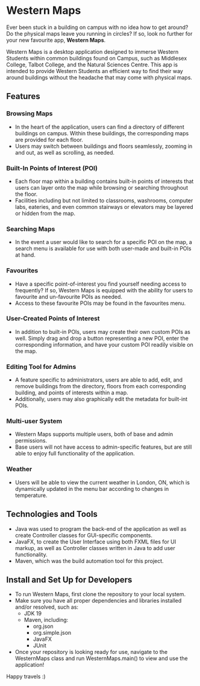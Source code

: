 # Western Maps 

Ever been stuck in a building on campus with no idea how to get around? Do the physical maps leave
you running in circles? 
If so, look no further for your new favourite app, **Western Maps**.

Western Maps is a desktop application designed to immerse Western Students within common buildings found on Campus,
such as Middlesex College, Talbot College, and the Natural Sciences Centre. This app is intended to provide Western Students an
efficient way to find their way around buildings without the headache that may come with physical maps. 

## Features

### Browsing Maps

- In the heart of the application, users can find a directory of different buildings on campus. Within these buildings, the corresponding maps are provided for each floor.
- Users may switch between buildings and floors seamlessly, zooming in and out, as well as scrolling, as needed.

### Built-In Points of Interest (POI)

- Each floor map within a building contains built-in points of interests that users can layer onto the map while browsing or searching throughout the floor.
- Facilities including but not limited to classrooms, washrooms, computer labs, eateries, and even common stairways or elevators may be layered or hidden from the map.


### Searching Maps

- In the event a user would like to search for a specific POI on the map, a search menu is available for use with both user-made and built-in POIs at hand.

### Favourites

- Have a specific point-of-interest you find yourself needing access to frequently? If so, Western Maps is equipped with the ability for users to favourite and un-favourite POIs as needed.
- Access to these favourite POIs may be found in the favourites menu. 

### User-Created Points of Interest

- In addition to built-in POIs, users may create their own custom POIs as well. Simply drag and drop a button representing a new POI, enter the corresponding information, and have your custom POI readily visible on the map.

### Editing Tool for Admins

- A feature specific to administrators, users are able to add, edit, and remove buildings from the directory, floors from each corresponding building, and points of interests within a map.
- Additionally, users may also graphically edit the metadata for built-int POIs. 

### Multi-user System

- Western Maps supports multiple users, both of base and admin permissions.
- Base users will not have access to admin-specific features, but are still able to enjoy full functionality of the application.

### Weather

- Users will be able to view the current weather in London, ON, which is dynamically updated in the menu bar according to changes in temperature.

## Technologies and Tools

- Java was used to program the back-end of the application as well as create Controller classes for GUI-specific components.
- JavaFX, to create the User Interface using both FXML files for UI markup, as well as Controller classes written in Java to add user functionality. 
- Maven, which was the build automation tool for this project.

## Install and Set Up for Developers

- To run Western Maps, first clone the repository to your local system.
- Make sure you have all proper dependencies and libraries installed and/or resolved, such as:
  - JDK 19
  - Maven, including:
    - org.json
    - org.simple.json
    - JavaFX
    - JUnit
- Once your repository is looking ready for use, navigate to the WesternMaps class and run WesternMaps.main() to view and use the application!

Happy travels :)



